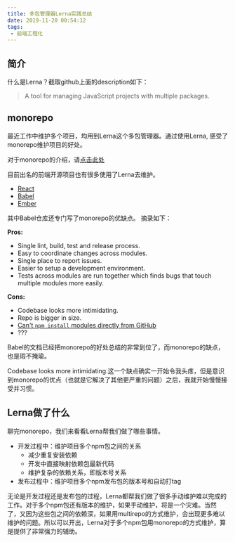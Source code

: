 ```yaml
---
title: 多包管理器Lerna实践总结
date: 2019-11-20 00:54:12
tags:
 - 前端工程化
---
```

## 简介
什么是Lerna？截取github上面的description如下：
> A tool for managing JavaScript projects with multiple packages.

## monorepo
最近工作中维护多个项目，均用到Lerna这个多包管理器。通过使用Lerna, 感受了monorepo维护项目的好处。

对于monorepo的介绍，请[点击此处](https://trunkbaseddevelopment.com/monorepos/)

目前出名的前端开源项目也有很多使用了Lerna去维护。

- [React](https://github.com/facebook/react)
- [Babel](https://github.com/babel/babel)
- [Ember](https://github.com/emberjs/ember.js)

其中Babel仓库还专门写了monorepo的优缺点。
摘录如下：

**Pros:**

 * Single lint, build, test and release process.
 * Easy to coordinate changes across modules.
 * Single place to report issues.
 * Easier to setup a development environment.
 * Tests across modules are run together which finds bugs that touch multiple modules more easily.

**Cons:**

 * Codebase looks more intimidating.
 * Repo is bigger in size.
 * [Can't `npm install` modules directly from GitHub](https://github.com/npm/npm/issues/2974)
 * ???

Babel的文档已经把monorepo的好处总结的非常到位了，而monorepo的缺点，也是瑕不掩瑜。

Codebase looks more intimidating.这一个缺点确实一开始令我头疼，但是意识到monorepo的优点（也就是它解决了其他更严重的问题）之后，我就开始慢慢接受并习惯。

## Lerna做了什么
聊完monorepo，我们来看看Lerna帮我们做了哪些事情。

- 开发过程中：维护项目多个npm包之间的关系
  - 减少重复安装依赖
  - 开发中直接映射依赖包最新代码
  - 维护复杂的依赖关系，即版本号关系
- 发布过程中：维护项目多个npm发布包的版本号和自动打tag

无论是开发过程还是发布包的过程，Lerna都帮我们做了很多手动维护难以完成的工作。对于多个npm包还有版本的维护，如果手动维护，将是一个灾难。当然了，又因为这些包之间的依赖深，如果用multirepo的方式维护，会出现更多难以维护的问题。所以可以开出，Lerna对于多个npm包用monorepo的方式维护，算是提供了非常强力的辅助。
